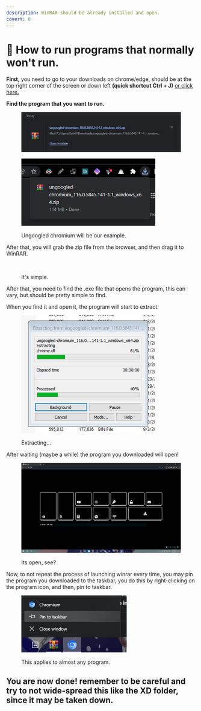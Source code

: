 ```yaml
---
description: WinRAR should be already installed and open.
coverY: 0
---
```


# 📐 How to run programs that normally won't run.

**First,** you need to go to your downloads on chrome/edge, should be at the top right corner of the screen or down left **(quick shortcut Ctrl + J)** [or click here.](chrome://downloads)

**Find the program that you want to run.**

<figure><img src="../.gitbook/assets/image (8).png" alt=""><figcaption></figcaption></figure>

<figure><img src="../.gitbook/assets/image (9).png" alt=""><figcaption><p>Ungoogled chromium will be our example.</p></figcaption></figure>

After that, you will grab the zip file from the browser, and then drag it to WinRAR.

<figure><img src="../.gitbook/assets/tutorial school (1).gif" alt=""><figcaption><p>It's simple.</p></figcaption></figure>

After that, you need to find the .exe file that opens the program, this can vary, but should be pretty simple to find.

When you find it and open it, the program will start to extract.

<figure><img src="../.gitbook/assets/image (10).png" alt=""><figcaption><p>Extracting...</p></figcaption></figure>

After waiting (maybe a while) the program you downloaded will open!

<figure><img src="../.gitbook/assets/image (12).png" alt=""><figcaption><p>Its open, see?</p></figcaption></figure>

Now, to not repeat the process of launching winrar every time, you may pin the program you downloaded to the taskbar, you do this by right-clicking on the program icon, and then, pin to taskbar.

<figure><img src="../.gitbook/assets/image (13).png" alt=""><figcaption><p>This applies to almost any program.</p></figcaption></figure>

## You are now done! remember to be careful and try to not wide-spread this like the XD folder, since it may be taken down.
